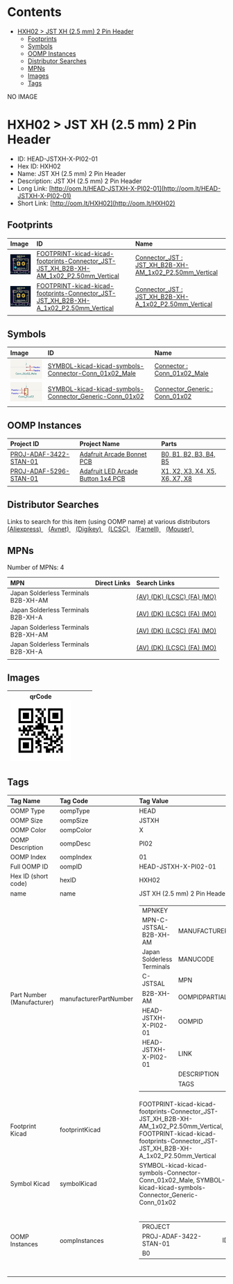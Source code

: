 



Contents
========

* [HXH02 > JST XH (2.5 mm) 2 Pin Header](#hxh02--jst-xh-25-mm-2-pin-header)
	* [Footprints](#footprints)
	* [Symbols](#symbols)
	* [OOMP Instances](#oomp-instances)
	* [Distributor Searches](#distributor-searches)
	* [MPNs](#mpns)
	* [Images](#images)
	* [Tags](#tags)
  
NO IMAGE  
# HXH02 > JST XH (2.5 mm) 2 Pin Header

- ID: HEAD-JSTXH-X-PI02-01
- Hex ID: HXH02
- Name: JST XH (2.5 mm) 2 Pin Header
- Description: JST XH (2.5 mm) 2 Pin Header
- Long Link: [http://oom.lt/HEAD-JSTXH-X-PI02-01](http://oom.lt/HEAD-JSTXH-X-PI02-01)
- Short Link: [http://oom.lt/HXH02](http://oom.lt/HXH02)

## Footprints
  

|Image|ID|Name|
| :--- | :--- | :--- |
|[![](https://raw.githubusercontent.com/oomlout/oomlout_OOMP_eda_V2/main/FOOTPRINT/kicad/kicad-footprints/Connector_JST/JST_XH_B2B-XH-AM_1x02_P2.50mm_Vertical/image_140.png)](https://github.com/oomlout/oomlout_OOMP_eda_V2/tree/main/FOOTPRINT/kicad/kicad-footprints/Connector_JST/JST_XH_B2B-XH-AM_1x02_P2.50mm_Vertical/)|[FOOTPRINT-kicad-kicad-footprints-Connector_JST-JST_XH_B2B-XH-AM_1x02_P2.50mm_Vertical](https://github.com/oomlout/oomlout_OOMP_eda_V2/tree/main/FOOTPRINT/kicad/kicad-footprints/Connector_JST/JST_XH_B2B-XH-AM_1x02_P2.50mm_Vertical/)|[Connector_JST : JST_XH_B2B-XH-AM_1x02_P2.50mm_Vertical](https://github.com/oomlout/oomlout_OOMP_eda_V2/tree/main/FOOTPRINT/kicad/kicad-footprints/Connector_JST/JST_XH_B2B-XH-AM_1x02_P2.50mm_Vertical/)|
|[![](https://raw.githubusercontent.com/oomlout/oomlout_OOMP_eda_V2/main/FOOTPRINT/kicad/kicad-footprints/Connector_JST/JST_XH_B2B-XH-A_1x02_P2.50mm_Vertical/image_140.png)](https://github.com/oomlout/oomlout_OOMP_eda_V2/tree/main/FOOTPRINT/kicad/kicad-footprints/Connector_JST/JST_XH_B2B-XH-A_1x02_P2.50mm_Vertical/)|[FOOTPRINT-kicad-kicad-footprints-Connector_JST-JST_XH_B2B-XH-A_1x02_P2.50mm_Vertical](https://github.com/oomlout/oomlout_OOMP_eda_V2/tree/main/FOOTPRINT/kicad/kicad-footprints/Connector_JST/JST_XH_B2B-XH-A_1x02_P2.50mm_Vertical/)|[Connector_JST : JST_XH_B2B-XH-A_1x02_P2.50mm_Vertical](https://github.com/oomlout/oomlout_OOMP_eda_V2/tree/main/FOOTPRINT/kicad/kicad-footprints/Connector_JST/JST_XH_B2B-XH-A_1x02_P2.50mm_Vertical/)|
||||

## Symbols
  

|Image|ID|Name|
| :--- | :--- | :--- |
|[![](https://raw.githubusercontent.com/oomlout/oomlout_OOMP_eda_V2/main/SYMBOL/kicad/kicad-symbols/Connector/Conn_01x02_Male/image_140.png)](https://github.com/oomlout/oomlout_OOMP_eda_V2/tree/main/SYMBOL/kicad/kicad-symbols/Connector/Conn_01x02_Male/)|[SYMBOL-kicad-kicad-symbols-Connector-Conn_01x02_Male](https://github.com/oomlout/oomlout_OOMP_eda_V2/tree/main/SYMBOL/kicad/kicad-symbols/Connector/Conn_01x02_Male/)|[Connector : Conn_01x02_Male](https://github.com/oomlout/oomlout_OOMP_eda_V2/tree/main/SYMBOL/kicad/kicad-symbols/Connector/Conn_01x02_Male/)|
|[![](https://raw.githubusercontent.com/oomlout/oomlout_OOMP_eda_V2/main/SYMBOL/kicad/kicad-symbols/Connector_Generic/Conn_01x02/image_140.png)](https://github.com/oomlout/oomlout_OOMP_eda_V2/tree/main/SYMBOL/kicad/kicad-symbols/Connector_Generic/Conn_01x02/)|[SYMBOL-kicad-kicad-symbols-Connector_Generic-Conn_01x02](https://github.com/oomlout/oomlout_OOMP_eda_V2/tree/main/SYMBOL/kicad/kicad-symbols/Connector_Generic/Conn_01x02/)|[Connector_Generic : Conn_01x02](https://github.com/oomlout/oomlout_OOMP_eda_V2/tree/main/SYMBOL/kicad/kicad-symbols/Connector_Generic/Conn_01x02/)|
||||

## OOMP Instances
  

|Project ID|Project Name|Parts|
| :--- | :--- | :--- |
|[PROJ-ADAF-3422-STAN-01](https://github.com/oomlout/oomlout_OOMP_projects_V2/tree/main/PROJ/ADAF/3422/STAN/01/)|[Adafruit Arcade Bonnet PCB](https://github.com/oomlout/oomlout_OOMP_projects_V2/tree/main/PROJ/ADAF/3422/STAN/01/)|[B0, B1, B2, B3, B4, B5](https://github.com/oomlout/oomlout_OOMP_projects_V2/tree/main/PROJ/ADAF/3422/STAN/01/)|
|[PROJ-ADAF-5296-STAN-01](https://github.com/oomlout/oomlout_OOMP_projects_V2/tree/main/PROJ/ADAF/5296/STAN/01/)|[Adafruit LED Arcade Button 1x4 PCB](https://github.com/oomlout/oomlout_OOMP_projects_V2/tree/main/PROJ/ADAF/5296/STAN/01/)|[X1, X2, X3, X4, X5, X6, X7, X8](https://github.com/oomlout/oomlout_OOMP_projects_V2/tree/main/PROJ/ADAF/5296/STAN/01/)|
||||

## Distributor Searches
  
Links to search for this item (using OOMP name) at various distributors  
[(Aliexpress) ](https://www.aliexpress.com/wholesale?SearchText=1117JST+XH+2.5+mm+2+Pin+Header)&nbsp;&nbsp;&nbsp;[(Avnet) ](https://www.avnet.com/shop/us/search/JST+XH+2.5+mm+2+Pin+Header)&nbsp;&nbsp;&nbsp;[(Digikey) ](https://www.digikey.co.uk/en/products/result?s=JST+XH+2.5+mm+2+Pin+Header)&nbsp;&nbsp;&nbsp;[(LCSC) ](https://www.lcsc.com/search?q=JST+XH+2.5+mm+2+Pin+Header)&nbsp;&nbsp;&nbsp;[(Farnell) ](https://uk.farnell.com/search?st=JST+XH+2.5+mm+2+Pin+Header)&nbsp;&nbsp;&nbsp;[(Mouser) ](https://www.mouser.com/c/?q=JST+XH+2.5+mm+2+Pin+Header)&nbsp;&nbsp;&nbsp;
## MPNs
  
Number of MPNs: 4  

|MPN|Direct Links|Search Links|
| :--- | :--- | :--- |
|Japan Solderless Terminals<br>B2B-XH-AM||[(AV) ](https://www.avnet.com/shop/us/search/B2B-XH-AM)[(DK) ](https://www.digikey.co.uk/products/en?keywords=B2B-XH-AM)[(LCSC) ](https://www.lcsc.com/search?q=B2B-XH-AM)[(FA) ](https://uk.farnell.com/search?st=B2B-XH-AM)[(MO) ](https://www.mouser.com/c/?q=B2B-XH-AM)|
|Japan Solderless Terminals<br>B2B-XH-A||[(AV) ](https://www.avnet.com/shop/us/search/B2B-XH-A)[(DK) ](https://www.digikey.co.uk/products/en?keywords=B2B-XH-A)[(LCSC) ](https://www.lcsc.com/search?q=B2B-XH-A)[(FA) ](https://uk.farnell.com/search?st=B2B-XH-A)[(MO) ](https://www.mouser.com/c/?q=B2B-XH-A)|
|Japan Solderless Terminals<br>B2B-XH-AM||[(AV) ](https://www.avnet.com/shop/us/search/B2B-XH-AM)[(DK) ](https://www.digikey.co.uk/products/en?keywords=B2B-XH-AM)[(LCSC) ](https://www.lcsc.com/search?q=B2B-XH-AM)[(FA) ](https://uk.farnell.com/search?st=B2B-XH-AM)[(MO) ](https://www.mouser.com/c/?q=B2B-XH-AM)|
|Japan Solderless Terminals<br>B2B-XH-A||[(AV) ](https://www.avnet.com/shop/us/search/B2B-XH-A)[(DK) ](https://www.digikey.co.uk/products/en?keywords=B2B-XH-A)[(LCSC) ](https://www.lcsc.com/search?q=B2B-XH-A)[(FA) ](https://uk.farnell.com/search?st=B2B-XH-A)[(MO) ](https://www.mouser.com/c/?q=B2B-XH-A)|
||||

## Images
  

|qrCode<br>[![](https://raw.githubusercontent.com/oomlout/oomlout_OOMP_parts_V2/main/HEAD/JSTXH/X/PI02/01/qrCode_140.png)](https://github.com/oomlout/oomlout_OOMP_parts_V2/tree/main/HEAD/JSTXH/X/PI02/01/qrCode.png)||||
| :---: | :---: | :---: | :---: |

## Tags
  

|Tag Name|Tag Code|Tag Value|
| :--- | :--- | :--- |
|OOMP Type|oompType|HEAD|
|OOMP Size|oompSize|JSTXH|
|OOMP Color|oompColor|X|
|OOMP Description|oompDesc|PI02|
|OOMP Index|oompIndex|01|
|Full OOMP ID|oompID|HEAD-JSTXH-X-PI02-01|
|Hex ID (short code)|hexID|HXH02|
|name|name|JST XH (2.5 mm) 2 Pin Header|
|Part Number (Manufacturer)|manufacturerPartNumber|<table><tr><td>MPNKEY</td></tr><tr><td> MPN-C-JSTSAL-B2B-XH-AM</td><td> MANUFACTURER</td></tr><tr><td> Japan Solderless Terminals</td><td> MANUCODE</td></tr><tr><td> C-JSTSAL</td><td> MPN</td></tr><tr><td> B2B-XH-AM</td><td> OOMPIDPARTIAL</td></tr><tr><td> HEAD-JSTXH-X-PI02-01</td><td> OOMPID</td></tr><tr><td> HEAD-JSTXH-X-PI02-01</td><td> LINK</td></tr><tr><td> </td><td> DESCRIPTION</td></tr><tr><td> </td><td> TAGS</td></tr><tr><td> </td></tr></table></td><td> <table><tr><td>MPNKEY</td></tr><tr><td> MPN-C-JSTSAL-B2B-XH-A</td><td> MANUFACTURER</td></tr><tr><td> Japan Solderless Terminals</td><td> MANUCODE</td></tr><tr><td> C-JSTSAL</td><td> MPN</td></tr><tr><td> B2B-XH-A</td><td> OOMPIDPARTIAL</td></tr><tr><td> HEAD-JSTXH-X-PI02-01</td><td> OOMPID</td></tr><tr><td> HEAD-JSTXH-X-PI02-01</td><td> LINK</td></tr><tr><td> </td><td> DESCRIPTION</td></tr><tr><td> </td><td> TAGS</td></tr><tr><td> </td></tr></table></td><td> <table><tr><td>MPNKEY</td></tr><tr><td> MPN-C-JSTSAL-B2B-XH-AM</td><td> MANUFACTURER</td></tr><tr><td> Japan Solderless Terminals</td><td> MANUCODE</td></tr><tr><td> C-JSTSAL</td><td> MPN</td></tr><tr><td> B2B-XH-AM</td><td> OOMPIDPARTIAL</td></tr><tr><td> HEAD-JSTXH-X-PI02-01</td><td> OOMPID</td></tr><tr><td> HEAD-JSTXH-X-PI02-01</td><td> LINK</td></tr><tr><td> </td><td> DESCRIPTION</td></tr><tr><td> </td><td> TAGS</td></tr><tr><td> </td></tr></table></td><td> <table><tr><td>MPNKEY</td></tr><tr><td> MPN-C-JSTSAL-B2B-XH-A</td><td> MANUFACTURER</td></tr><tr><td> Japan Solderless Terminals</td><td> MANUCODE</td></tr><tr><td> C-JSTSAL</td><td> MPN</td></tr><tr><td> B2B-XH-A</td><td> OOMPIDPARTIAL</td></tr><tr><td> HEAD-JSTXH-X-PI02-01</td><td> OOMPID</td></tr><tr><td> HEAD-JSTXH-X-PI02-01</td><td> LINK</td></tr><tr><td> </td><td> DESCRIPTION</td></tr><tr><td> </td><td> TAGS</td></tr><tr><td> </td></tr></table>|
|Footprint Kicad|footprintKicad|FOOTPRINT-kicad-kicad-footprints-Connector_JST-JST_XH_B2B-XH-AM_1x02_P2.50mm_Vertical, FOOTPRINT-kicad-kicad-footprints-Connector_JST-JST_XH_B2B-XH-A_1x02_P2.50mm_Vertical|
|Symbol Kicad|symbolKicad|SYMBOL-kicad-kicad-symbols-Connector-Conn_01x02_Male, SYMBOL-kicad-kicad-symbols-Connector_Generic-Conn_01x02|
|OOMP Instances|oompInstances|<table><tr><td>PROJECT</td></tr><tr><td> PROJ-ADAF-3422-STAN-01</td><td> ID</td></tr><tr><td> B0</td></tr></table></td><td> <table><tr><td>PROJECT</td></tr><tr><td> PROJ-ADAF-3422-STAN-01</td><td> ID</td></tr><tr><td> B1</td></tr></table></td><td> <table><tr><td>PROJECT</td></tr><tr><td> PROJ-ADAF-3422-STAN-01</td><td> ID</td></tr><tr><td> B2</td></tr></table></td><td> <table><tr><td>PROJECT</td></tr><tr><td> PROJ-ADAF-3422-STAN-01</td><td> ID</td></tr><tr><td> B3</td></tr></table></td><td> <table><tr><td>PROJECT</td></tr><tr><td> PROJ-ADAF-3422-STAN-01</td><td> ID</td></tr><tr><td> B4</td></tr></table></td><td> <table><tr><td>PROJECT</td></tr><tr><td> PROJ-ADAF-3422-STAN-01</td><td> ID</td></tr><tr><td> B5</td></tr></table></td><td> <table><tr><td>PROJECT</td></tr><tr><td> PROJ-ADAF-5296-STAN-01</td><td> ID</td></tr><tr><td> X1</td></tr></table></td><td> <table><tr><td>PROJECT</td></tr><tr><td> PROJ-ADAF-5296-STAN-01</td><td> ID</td></tr><tr><td> X2</td></tr></table></td><td> <table><tr><td>PROJECT</td></tr><tr><td> PROJ-ADAF-5296-STAN-01</td><td> ID</td></tr><tr><td> X3</td></tr></table></td><td> <table><tr><td>PROJECT</td></tr><tr><td> PROJ-ADAF-5296-STAN-01</td><td> ID</td></tr><tr><td> X4</td></tr></table></td><td> <table><tr><td>PROJECT</td></tr><tr><td> PROJ-ADAF-5296-STAN-01</td><td> ID</td></tr><tr><td> X5</td></tr></table></td><td> <table><tr><td>PROJECT</td></tr><tr><td> PROJ-ADAF-5296-STAN-01</td><td> ID</td></tr><tr><td> X6</td></tr></table></td><td> <table><tr><td>PROJECT</td></tr><tr><td> PROJ-ADAF-5296-STAN-01</td><td> ID</td></tr><tr><td> X7</td></tr></table></td><td> <table><tr><td>PROJECT</td></tr><tr><td> PROJ-ADAF-5296-STAN-01</td><td> ID</td></tr><tr><td> X8</td></tr></table>|
||||
